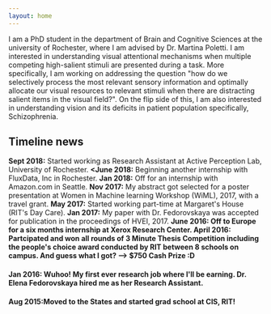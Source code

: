 ```yaml
---
layout: home
---
```


I am a PhD student in the department of Brain and Cognitive Sciences at the university of Rochester, where I am advised by Dr. Martina Poletti. I am interested in understanding visual attentional mechanisms when multiple competing high-salient stimuli are presented during a task. More specifically, I am working on addressing the question "how do we selectively process the most relevant sensory information and optimally allocate our visual resources to relevant stimuli when there are distracting salient items in the visual field?". On the flip side of this, I am also interested in understanding vision and its deficits in patient population specifically, Schizophrenia.

## Timeline news
 <b>Sept 2018:</b> Started working as Research Assistant at Active Perception Lab, University of Rochester.
     <b><June 2018:</b> Beginning another internship with FluxData, Inc in Rochester.
        <b>Jan 2018:</b> Off for an internship with Amazon.com in Seattle.
      <b>Nov 2017:</b> My abstract got selected for a poster presentation at Women in Machine learning Workshop (WiML), 2017, with a travel grant.</a></h4>
      <b>May 2017:</b> Started working part-time at Margaret's House (RIT's Day Care).
    <b>Jan 2017:</b> My paper with Dr. Fedorovskaya was accepted for publication in the proceedings of HVEI, 2017.
    <b><strong>June 2016:</b> Off to Europe for a six months internship at Xerox Research Center.
    <b>April 2016:</b> Partcipated and won all rounds of 3 Minute Thesis Competition including the people's choice award conducted by RIT between 8 schools on campus. And guess what I got? --> $750 Cash Prize :D 
    <h4>__Jan 2016__: Wuhoo! My first ever research job where I'll be earning. Dr. Elena Fedorovskaya hired me as her Research Assistant.</h4>
     <h4><b>Aug 2015:</b>Moved to the States and started grad school at CIS, RIT! </h4>


  
